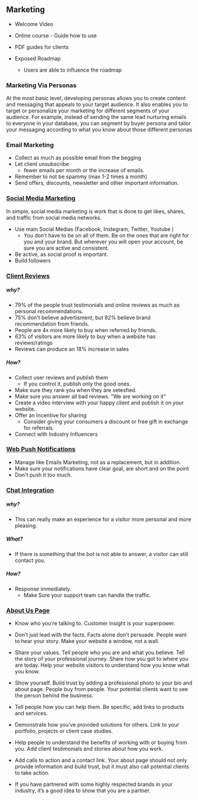 ## Marketing

- Welcome Video
- Online course - Guide how to use
- PDF guides for clients
- Exposed Roadmap

  - Users are able to influence the roadmap

### Marketing Via Personas

At the most basic level, developing personas allows you to create content and messaging that appeals to your target audience. It also enables you to target or personalize your marketing for different segments of your audience. For example, instead of sending the same lead nurturing emails to everyone in your database, you can segment by buyer persona and tailor your messaging according to what you know about those different personas

### Email Marketing

- Collect as much as possible email from the begging
- Let client unsubscribe
  - fewer emails per month or the increase of emails.
- Remember to not be spammy (max 1-2 times a month)
- Send offers, discounts, newsletter and other important information.

### [Social Media Marketing](https://www.top10-websitehosting.co.uk/15-steps-to-social-media-marketing-success/)

In simple, social media marketing is work that is done to get likes, shares, and traffic from social media networks.

- Use main Social Medias (Facebook, Instegram, Twitter, Youtube )
  - You don’t have to be on all of them. Be on the ones that are right for you and your brand. But wherever you will open your account, be sure you are active and consistent.
- Be active, as social proof is important.
- Build followers

### [Client Reviews](https://www.impactbnd.com/blog/word-of-mouth-marketing-strategies-infographic)

##### why?

- 79% of the people trust testimonials and online reviews as much as personal recommendations.
- 75% don't believe advertisment, but 92% believe brand recommendation from friends.
- People are 4x more likely to buy when referred by friends.
- 63% of visitors are more likely to buy when a website has reviews/ratings
- Reviews can produce an 18% increase in sales

##### How?

- Collect user reviews and publish them
  - If you control it, publish only the good ones.
- Make sure they rank you when they are setesfied.
- Make sure you answer all bad reviews. "We are working on it"
- Create a video interview with your happy client and publish it on your website.
- Offer an Incentive for sharing
  - Consider giving your consumers a discount or free gift in exchange for referrals.
- Connect with Industry Influencers

### [Web Push Notifications](https://maxtraffic.com/blog/web-push-notification-roundup/)

- Manage like Emails Marketing, not as a replacement, but in addition.
- Make sure your notifications have clear goal, are short and on the point
- Don't push it too much.

### [Chat Integration](https://blog.hubspot.com/marketing/companies-using-live-chat)

##### why?

- This can really make an experience for a visitor more personal and more pleasing.

##### What?

- If there is something that the bot is not able to answer, a visitor can still contact you.

##### How?

- Response immediately.
  - Make Sure your support team can handle the traffic.

### [About Us Page](http://thestoryoftelling.com/10-rules-for-writing-about-me-page/)

- Know who you’re talking to. Customer insight is your superpower.

- Don’t just lead with the facts.
  Facts alone don’t persuade. People want to hear your story. Make your website a window, not a wall.

- Share your values.
  Tell people who you are and what you believe.
  Tell the story of your professional journey.
  Share how you got to where you are today. Help your website visitors to understand how you know what you know.

- Show yourself.
  Build trust by adding a professional photo to your bio and about page. People buy from people. Your potential clients want to see the person behind the business.

- Tell people how you can help them.
  Be specific, add links to products and services.

- Demonstrate how you’ve provided solutions for others.
  Link to your portfolio, projects or client case studies.

- Help people to understand the benefits of working with or buying from you.
  Add client testimonials and stories about how you work.

- Add calls to action and a contact link.
  Your about page should not only provide information and build trust, but it must also call potential clients to take action.

- If you have partnered with some highly respected brands in your industry, it’s a good idea to show that you are a partner.
